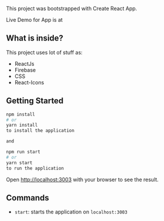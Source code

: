 

This project was bootstrapped with Create React App.

Live Demo for App is at 

## What is inside?

This project uses lot of stuff as:

- ReactJs
- Firebase
- CSS
- React-Icons


## Getting Started

```bash
npm install
# or
yarn install
to install the application

and 

npm run start
# or
yarn start
to run the application

```

Open [http://localhost:3003](http://localhost:3003) with your browser to see the result.

## Commands

- `start`: starts the application on `localhost:3003`

